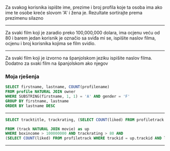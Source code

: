 Za svakog korisnika ispište ime, prezime i broj profila koje ta osoba ima ako ime te osobe kreće slovom 'A' i žena je.
Rezultate sortirajte prema prezimenu silazno

----

Za svaki film koji je zaradio preko 100,000,000 dolara, ima ocjenu veću od 80 i  barem jedan korisnik je označio sa sviđa mi se, ispišite naslov filma, ocjenu i broj korisnika kojima se film svidio. 

----

Za svaki film koji je izvorno na španjolskom jeziku ispišite naslov filma. Dodatno za svaki film na španjolskom ako njegov 


































### Moja rješenja
```sql
SELECT firstname, lastname, COUNT(profilename)
FROM profile NATURAL JOIN owner
WHERE SUBSTRING(firstname, 1, 1) = 'A' AND gender = 'F'
GROUP BY firstname, lastname
ORDER BY lastname DESC
```
----
```sql
SELECT tracktitle, trackrating, (SELECT COUNT(liked) FROM profiletrack WHERE trackid = up.trackid AND liked = 1)

FROM (track NATURAL JOIN movie) as up
WHERE boxincome > 100000000 AND trackrating > 80 AND 
(SELECT COUNT(liked) FROM profiletrack WHERE trackid = up.trackid AND liked = 1) >= 1
```
----

